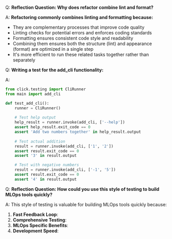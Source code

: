 Q:  **Reflection Question: Why does refactor combine lint and format?**

A: **Refactoring commonly combines linting and formatting because:**
- They are complementary processes that improve code quality
- Linting checks for potential errors and enforces coding standards
- Formatting ensures consistent code style and readability
- Combining them ensures both the structure (lint) and appearance (format) are optimized in a single step
- It's more efficient to run these related tasks together rather than separately

Q: **Writing a test for the add_cli functionality:**

A: 
```python
from click.testing import CliRunner
from main import add_cli

def test_add_cli():
    runner = CliRunner()
    
    # Test help output
    help_result = runner.invoke(add_cli, ['--help'])
    assert help_result.exit_code == 0
    assert 'Add two numbers together' in help_result.output
    
    # Test actual addition
    result = runner.invoke(add_cli, ['1', '2'])
    assert result.exit_code == 0
    assert '3' in result.output

    # Test with negative numbers
    result = runner.invoke(add_cli, ['-1', '5'])
    assert result.exit_code == 0
    assert '4' in result.output
```

Q: **Reflection Question: How could you use this style of testing to build MLOps tools quickly?**

A: This style of testing is valuable for building MLOps tools quickly because:
1. **Fast Feedback Loop**:
2. **Comprehensive Testing**:
3. **MLOps Specific Benefits**:
4. **Development Speed**:
